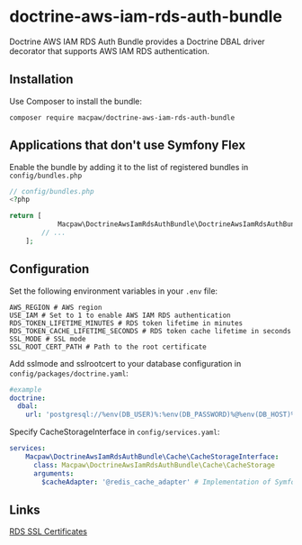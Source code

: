 # doctrine-aws-iam-rds-auth-bundle
Doctrine AWS IAM RDS Auth Bundle provides a Doctrine DBAL driver decorator that supports AWS IAM RDS authentication.

## Installation
Use Composer to install the bundle:
```
composer require macpaw/doctrine-aws-iam-rds-auth-bundle
```

## Applications that don't use Symfony Flex
Enable the bundle by adding it to the list of registered bundles in ```config/bundles.php```

```php
// config/bundles.php
<?php

return [
            Macpaw\DoctrineAwsIamRdsAuthBundle\DoctrineAwsIamRdsAuthBundle::class => ['all' => true],
        // ...
    ];
```

## Configuration
Set the following environment variables in your ```.env``` file:
```
AWS_REGION # AWS region
USE_IAM # Set to 1 to enable AWS IAM RDS authentication
RDS_TOKEN_LIFETIME_MINUTES # RDS token lifetime in minutes
RDS_TOKEN_CACHE_LIFETIME_SECONDS # RDS token cache lifetime in seconds
SSL_MODE # SSL mode
SSL_ROOT_CERT_PATH # Path to the root certificate
```
Add sslmode and sslrootcert to your database configuration in ```config/packages/doctrine.yaml```:
```yaml
#example
doctrine:
  dbal:
    url: 'postgresql://%env(DB_USER)%:%env(DB_PASSWORD)%@%env(DB_HOST)%:%env(DB_PORT)%/%env(DB_NAME)%?serverVersion=%env(DB_SERVER_VERSION)%&charset=%env(DB_CHARSET)%&sslmode=%env(SSL_MODE)%&sslrootcert=%env(SSL_ROOT_CERT_PATH)%'
```

Specify CacheStorageInterface in ```config/services.yaml```:
```yaml
services:
    Macpaw\DoctrineAwsIamRdsAuthBundle\Cache\CacheStorageInterface:
      class: Macpaw\DoctrineAwsIamRdsAuthBundle\Cache\CacheStorage
      arguments:
        $cacheAdapter: '@redis_cache_adapter' # Implementation of Symfony\Component\Cache\Adapter\AdapterInterface
```
## Links
[RDS SSL Certificates](https://docs.aws.amazon.com/AmazonRDS/latest/UserGuide/UsingWithRDS.SSL.html#UsingWithRDS.SSL.CertificatesAllRegions)
